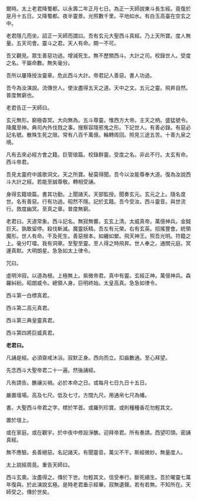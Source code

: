 爾時。太上老君降蜀都。以永壽二年正月七日。為正一天師說東斗長生經。竟復於是月十五日。又降蜀都。夜半靈景。光照數千里。平地如水。有白玉高臺在空玄之中。

老君隱几而坐。詔正一天師而謂曰。吾有玄元大聖西斗真經。乃上天所寶。度人無量。五天司會。靈斗之君。天人有命。闕一不可。

吾又觀見。眾生善惡功過。增減死生。無不歷關西斗。大計之司。校錄世人。受度之名。干屬命數。無失毫分。

吾所以屢降授汝靈章。危此西斗大計。帝君記人善惡。書人功過。

吾今為汝演說。流傳世人。使汝盡得五天之道。天中之文。五元之靈。飛昇自然。普度無窮也。

老君告正一天師曰。

玄元無形。窮極杳冥。大向無為。五斗尊靈。惟西方大帝。主天之柄。盛猛號令。降魔至神。典司內外伐戮之事。搜察容隱邪鬼之形。下記世人。有善必錄。有惡必記名號。散殊生死之限。常有八百千萬億。輪轉周回。照見三途五苦。十善九泉之境。

凡有去來必經方會之籍。巨管琅篇。校錄群靈。受度之名。非此不行。太玄有命。西斗帝君。

吾見太靈府中謠歌洞文。天之所寶。秘莫得聞。吾今以汝能尊奉大道。復為汝說西斗大計之經。若能至誠尊敬。轉相受誦。

身得玄籍琅篇。書其功勤。上聞諸天。天部監授。聞奏玄元。玄元之上。隨名度世。名有善惡。行有功過。昭然不隱。記於玄籍。吾今受汝。西斗靈音。與世流行。救度幽冥。至真之章。普度無窮。

老君曰。天道常象。西斗記名。無寂無響。玄玄上清。太威真帝。萬億神兵。金鉞巨天。孰敢留停。殺伐斬滅。魔靈妖精。吾左有元榮。右有玄英。招搖豐會。統領魔形。世人有命。干及死生。善惡根本。如纏如縈。飛天神王。照吾光明。符籍之上。毫分叮噹。我有洞章。至聖至靈。至人得之時飛昇。世人奉之。通關元庭。冥運真默。大明朗星。急急如太上律令。

咒曰。

虛明沖寂。以道為根。上極無上。紫微帝君。真中有靈。玄經正神。萬億神兵。森羅糾紛。昭朗威令。總領人身。巨明終始。太皇高真。急急如律令。

西斗第一白標真君。

西斗第二高元真君。

西斗第三典皇靈真君。

西斗第四將巨威真君。

**老君曰。**

凡誦是經。必須齋戒沐浴。寂默正身。西向而立。扣齒數通。至心拜望。

先念西斗大聖帝君二十一遍。然後誦經。

凡有請告。醮禳災禍。必於本命之日。或每月七日九日十五日。

嚴置壇場。高及七尺。低及七寸。方闊九尺。用通帛七尺為幡。

書。大聖西斗帝君之字。標於竿首。或羅列珍寶。或則種種香花勿輕其文。

置於壇上。

或在家庭。或在觀宇。於中夜中修設淨醮。迎拜帝君。所有奏請。西望叩頭。密誦真經。

無不應驗。長善絕惡。名記諸天。有聞靈音。萬災不干。斯經微妙。無量度人。

太上說經周竟。重告天師曰。

西斗玄奧。汝盡得之。傳於下世。勿輕其文。信受奉行。斷死續生。吾於曜靈七萬年復與。於此演說玄極。是時老君垂示經畢。寂無遺聲。若有若無。不知所在。天師受之。傳於世矣。